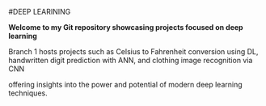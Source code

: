 #DEEP LEARINING

**Welcome to my Git repository showcasing projects focused on deep learning**

Branch 1 hosts projects such as Celsius to Fahrenheit conversion using DL, handwritten digit prediction with ANN, and clothing image recognition via CNN

offering insights into the power and potential of modern deep learning techniques.




